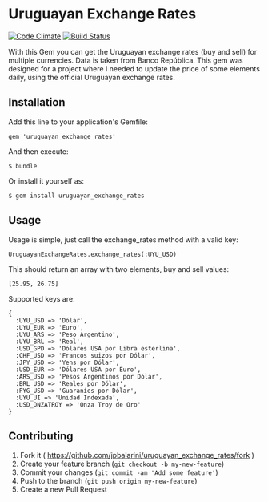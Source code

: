 # Uruguayan Exchange Rates

[![Code Climate](https://codeclimate.com/github/jpbalarini/uruguayan_exchange_rates/badges/gpa.svg)](https://codeclimate.com/github/jpbalarini/uruguayan_exchange_rates)
[![Build Status](https://travis-ci.org/jpbalarini/uruguayan_exchange_rates.svg?branch=master)](https://travis-ci.org/jpbalarini/uruguayan_exchange_rates)

With this Gem you can get the Uruguayan exchange rates (buy and sell) for multiple currencies. Data is taken from Banco República.
This gem was designed for a project where I needed to update the price of some elements daily, using the official Uruguayan exchange rates.

## Installation

Add this line to your application's Gemfile:

    gem 'uruguayan_exchange_rates'

And then execute:

    $ bundle

Or install it yourself as:

    $ gem install uruguayan_exchange_rates

## Usage

Usage is simple, just call the exchange_rates method with a valid key:
  
    UruguayanExchangeRates.exchange_rates(:UYU_USD)

This should return an array with two elements, buy and sell values:
  
    [25.95, 26.75]

Supported keys are:
  
    {
      :UYU_USD => 'Dólar',
      :UYU_EUR => 'Euro',
      :UYU_ARS => 'Peso Argentino',
      :UYU_BRL => 'Real',
      :USD_GPD => 'Dólares USA por Libra esterlina',
      :CHF_USD => 'Francos suizos por Dólar',
      :JPY_USD => 'Yens por Dólar',
      :USD_EUR => 'Dólares USA por Euro',
      :ARS_USD => 'Pesos Argentinos por Dólar',
      :BRL_USD => 'Reales por Dólar',
      :PYG_USD => 'Guaraníes por Dólar',
      :UYU_UI => 'Unidad Indexada',
      :USD_ONZATROY => 'Onza Troy de Oro'
    }

## Contributing

1. Fork it ( https://github.com/jpbalarini/uruguayan_exchange_rates/fork )
2. Create your feature branch (`git checkout -b my-new-feature`)
3. Commit your changes (`git commit -am 'Add some feature'`)
4. Push to the branch (`git push origin my-new-feature`)
5. Create a new Pull Request

